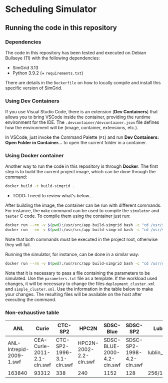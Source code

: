# Scheduling Simulator
## Running the code in this repository
### Dependencies
The code in this repository has been tested and executed on Debian Bullseye (11) with the following dependencies:
- SimGrid 3.13
- Python 3.9.2 (+ `requirements.txt`)

There are details in the `Dockerfile` on how to locally compile and install this specific version of SimGrid.

### Using Dev Containers
If you use Visual Studio Code, there is an extension (**Dev Containers**) that allows you to bring VSCode inside the container, providing the runtime environment for the IDE. The `.devcontainer/devcontainer.json` file defines how the environment will be (image, container, extensions, etc.).

In VSCode, just invoke the Command Palette (`F1`) and run **Dev Containers: Open Folder in Container...** to open the current folder in a container.

### Using Docker container
Another way to run the code in this repository is through **Docker**. The first step is to build the current project image, which can be done through the command:
```bash
docker build -t build-simgrid .
```

- TODO: I need to review what's below...

After building the image, the container can be run with different commands. For instance, the `make` command can be used to compile the `simulator` and `tester` C code. To compile them using the container just run:
```bash
docker run --rm -v $(pwd):/usr/src/app build-simgrid bash -c "cd /usr/src/app/src/simulator && make"
docker run --rm -v $(pwd):/usr/src/app build-simgrid bash -c "cd /usr/src/app/src/tester && make"
```

Note that both commands must be executed in the project root, otherwise they will fail.

Running the simulator, for instance, can be done in a similar way:
```bash
docker run --rm -v $(pwd):/usr/src/app build-simgrid bash -c "cd /usr/src/app/src && python3 simulator.py @parameters.txt"
```

Note that it is necessary to pass a file containing the parameters to be simulated. Use the `parameters.txt` file as a template. If the workload used changes, it will be necessary to change the files `deployment_cluster.xml` and `simple_cluster.xml`. Use the information in the table below to make your changes. The resulting files will be available on the host after executing the command.

### Non-exhaustive table

| **ANL**                 | **Curie**                  | **CTC-SP2**              | **HPC2N**              | **SDSC-Blue**              | **SDSC-SP2**              | **Lublin runtimes** | **Lublin estimated**    | 
|-------------------------|----------------------------|--------------------------|------------------------|----------------------------|---------------------------|---------------------|-------------------------|
| ANL-Intrepid-2009-1.swf | CEA-Curie-2011-2.1-cln.swf | CTC-SP2-1996-3.1-cln.swf | HPC2N-2002-2.2-cln.swf | SDSC-BLUE-2000-4.2-cln.swf | SDSC-SP2-1998-4.2-cln.swf | lublin_256/1024.swf | lublin_256/1024_est.swf |
| 163840                  | 93312                      | 338                      | 240                    | 1152                       | 128                       | 256/1024            | 256/1024                |